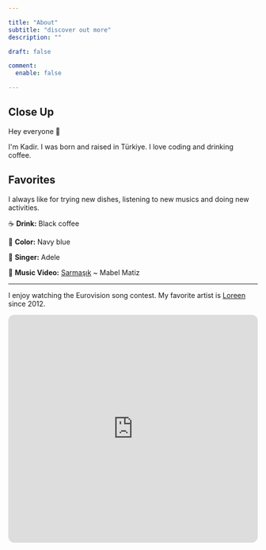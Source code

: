 ```yaml
---

title: "About"
subtitle: "discover out more"
description: ""

draft: false

comment:
  enable: false

---
```


## Close Up

Hey everyone 👋

I'm Kadir. I was born and raised in Türkiye. I love coding and drinking coffee.

## Favorites

I always like for trying new dishes, listening to new musics and doing new activities.

☕️ **Drink:** Black coffee

🌈 **Color:** Navy blue

🎤 **Singer:** Adele

🎵 **Music Video:** [Sarmaşık](https://youtu.be/weVh_KolH1E) ~ Mabel Matiz

---

I enjoy watching the Eurovision song contest. My favorite artist is [Loreen](https://www.instagram.com/loreenofficial/) since 2012.

<iframe style="border-radius:12px" src="https://open.spotify.com/embed/playlist/6dIfoJYnh3Qif1N4AYmfkf?utm_source=generator&theme=0" width="100%" height="460" frameBorder="0" allowfullscreen="" allow="autoplay; clipboard-write; encrypted-media; fullscreen; picture-in-picture" loading="lazy"></iframe>

